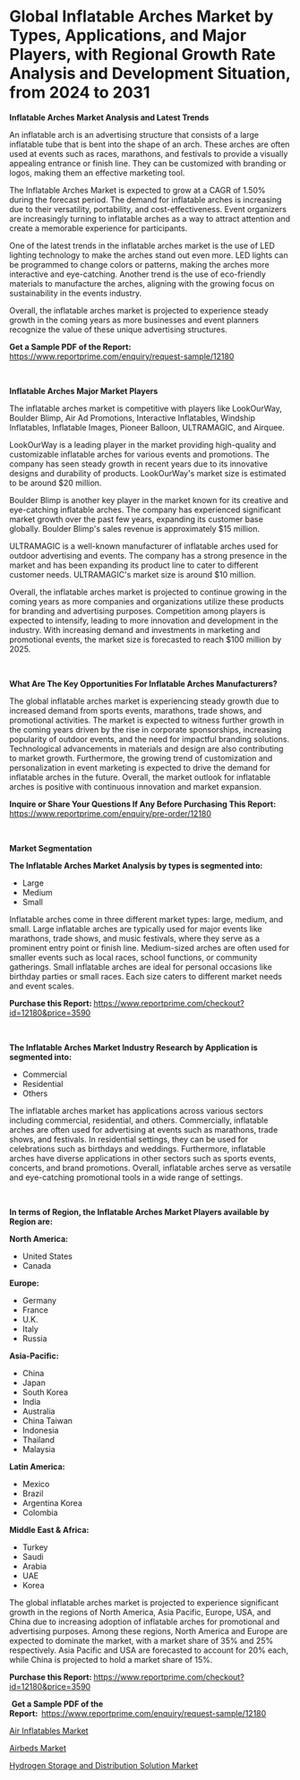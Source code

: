 <p><h1>Global Inflatable Arches Market by Types, Applications, and Major Players, with Regional Growth Rate Analysis and Development Situation, from 2024 to 2031</h1></p><p><strong>Inflatable Arches Market Analysis and Latest Trends</strong></p>
<p><p>An inflatable arch is an advertising structure that consists of a large inflatable tube that is bent into the shape of an arch. These arches are often used at events such as races, marathons, and festivals to provide a visually appealing entrance or finish line. They can be customized with branding or logos, making them an effective marketing tool.</p><p>The Inflatable Arches Market is expected to grow at a CAGR of 1.50% during the forecast period. The demand for inflatable arches is increasing due to their versatility, portability, and cost-effectiveness. Event organizers are increasingly turning to inflatable arches as a way to attract attention and create a memorable experience for participants.</p><p>One of the latest trends in the inflatable arches market is the use of LED lighting technology to make the arches stand out even more. LED lights can be programmed to change colors or patterns, making the arches more interactive and eye-catching. Another trend is the use of eco-friendly materials to manufacture the arches, aligning with the growing focus on sustainability in the events industry.</p><p>Overall, the inflatable arches market is projected to experience steady growth in the coming years as more businesses and event planners recognize the value of these unique advertising structures.</p></p>
<p><strong>Get a Sample PDF of the Report:&nbsp;</strong> <a href="https://www.reportprime.com/enquiry/request-sample/12180">https://www.reportprime.com/enquiry/request-sample/12180</a></p>
<p>&nbsp;</p>
<p><strong>Inflatable Arches Major Market Players</strong></p>
<p><p>The inflatable arches market is competitive with players like LookOurWay, Boulder Blimp, Air Ad Promotions, Interactive Inflatables, Windship Inflatables, Inflatable Images, Pioneer Balloon, ULTRAMAGIC, and Airquee. </p><p>LookOurWay is a leading player in the market providing high-quality and customizable inflatable arches for various events and promotions. The company has seen steady growth in recent years due to its innovative designs and durability of products. LookOurWay's market size is estimated to be around $20 million.</p><p>Boulder Blimp is another key player in the market known for its creative and eye-catching inflatable arches. The company has experienced significant market growth over the past few years, expanding its customer base globally. Boulder Blimp's sales revenue is approximately $15 million.</p><p>ULTRAMAGIC is a well-known manufacturer of inflatable arches used for outdoor advertising and events. The company has a strong presence in the market and has been expanding its product line to cater to different customer needs. ULTRAMAGIC's market size is around $10 million.</p><p>Overall, the inflatable arches market is projected to continue growing in the coming years as more companies and organizations utilize these products for branding and advertising purposes. Competition among players is expected to intensify, leading to more innovation and development in the industry. With increasing demand and investments in marketing and promotional events, the market size is forecasted to reach $100 million by 2025.</p></p>
<p>&nbsp;</p>
<p><strong>What Are The Key Opportunities For Inflatable Arches Manufacturers?</strong></p>
<p><p>The global inflatable arches market is experiencing steady growth due to increased demand from sports events, marathons, trade shows, and promotional activities. The market is expected to witness further growth in the coming years driven by the rise in corporate sponsorships, increasing popularity of outdoor events, and the need for impactful branding solutions. Technological advancements in materials and design are also contributing to market growth. Furthermore, the growing trend of customization and personalization in event marketing is expected to drive the demand for inflatable arches in the future. Overall, the market outlook for inflatable arches is positive with continuous innovation and market expansion.</p></p>
<p><strong>Inquire or Share Your Questions If Any Before Purchasing This Report:</strong> <a href="https://www.reportprime.com/enquiry/pre-order/12180">https://www.reportprime.com/enquiry/pre-order/12180</a></p>
<p>&nbsp;</p>
<p><strong>Market Segmentation</strong></p>
<p><strong>The Inflatable Arches Market Analysis by types is segmented into:</strong></p>
<p><ul><li>Large</li><li>Medium</li><li>Small</li></ul></p>
<p><p>Inflatable arches come in three different market types: large, medium, and small. Large inflatable arches are typically used for major events like marathons, trade shows, and music festivals, where they serve as a prominent entry point or finish line. Medium-sized arches are often used for smaller events such as local races, school functions, or community gatherings. Small inflatable arches are ideal for personal occasions like birthday parties or small races. Each size caters to different market needs and event scales.</p></p>
<p><strong>Purchase this Report:&nbsp;</strong><a href="https://www.reportprime.com/checkout?id=12180&price=3590">https://www.reportprime.com/checkout?id=12180&price=3590</a></p>
<p>&nbsp;</p>
<p><strong>The Inflatable Arches Market Industry Research by Application is segmented into:</strong></p>
<p><ul><li>Commercial</li><li>Residential</li><li>Others</li></ul></p>
<p><p>The inflatable arches market has applications across various sectors including commercial, residential, and others. Commercially, inflatable arches are often used for advertising at events such as marathons, trade shows, and festivals. In residential settings, they can be used for celebrations such as birthdays and weddings. Furthermore, inflatable arches have diverse applications in other sectors such as sports events, concerts, and brand promotions. Overall, inflatable arches serve as versatile and eye-catching promotional tools in a wide range of settings.</p></p>
<p>&nbsp;</p>
<p><strong>In terms of Region, the Inflatable Arches Market Players available by Region are:</strong></p>
<p>
    <p> <strong> North America: </strong>
        <ul>
            <li>United States</li>
            <li>Canada</li>
        </ul>
        </p> 
    <p> <strong> Europe: </strong>
        <ul>
            <li>Germany</li>
            <li>France</li>
            <li>U.K.</li>
            <li>Italy</li>
            <li>Russia</li>
        </ul>
        </p> 
    <p> <strong> Asia-Pacific: </strong>
        <ul>
            <li>China</li>
            <li>Japan</li>
            <li>South Korea</li>
            <li>India</li>
            <li>Australia</li>
            <li>China Taiwan</li>
            <li>Indonesia</li>
            <li>Thailand</li>
            <li>Malaysia</li>
        </ul>
        </p> 
    <p> <strong> Latin America: </strong>
        <ul>
            <li>Mexico</li>
            <li>Brazil</li>
            <li>Argentina Korea</li>
            <li>Colombia</li>
        </ul>
        </p> 
    <p> <strong> Middle East & Africa: </strong>
        <ul>
            <li>Turkey</li>
            <li>Saudi</li>
            <li>Arabia</li>
            <li>UAE</li>
            <li>Korea</li>
        </ul>
    </p>
    </p>
<p><p>The global inflatable arches market is projected to experience significant growth in the regions of North America, Asia Pacific, Europe, USA, and China due to increasing adoption of inflatable arches for promotional and advertising purposes. Among these regions, North America and Europe are expected to dominate the market, with a market share of 35% and 25% respectively. Asia Pacific and USA are forecasted to account for 20% each, while China is projected to hold a market share of 15%.</p></p>
<p><strong>Purchase this Report: </strong><a href="https://www.reportprime.com/checkout?id=12180&price=3590">https://www.reportprime.com/checkout?id=12180&price=3590</a></p>
<p>&nbsp;<strong>Get a Sample PDF of the Report:&nbsp;&nbsp;</strong><a href="https://www.reportprime.com/enquiry/request-sample/12180">https://www.reportprime.com/enquiry/request-sample/12180</a></p>
<p><strong></strong></p>
<p><p><a href="https://github.com/kosella/Market-Research-Report-List-2/blob/main/air-inflatables-market.md">Air Inflatables Market</a></p><p><a href="https://github.com/kufem1/Market-Research-Report-List-1/blob/main/airbeds-market.md">Airbeds Market</a></p><p><a href="https://gentle-editor-9db.notion.site/Hydrogen-Storage-and-Distribution-Solution-Market-Research-Report-Reveals-The-Latest-Trends-And-Oppo-9cffd7aa6ce149bdb4dabce4e44a7db0">Hydrogen Storage and Distribution Solution Market</a></p></p>